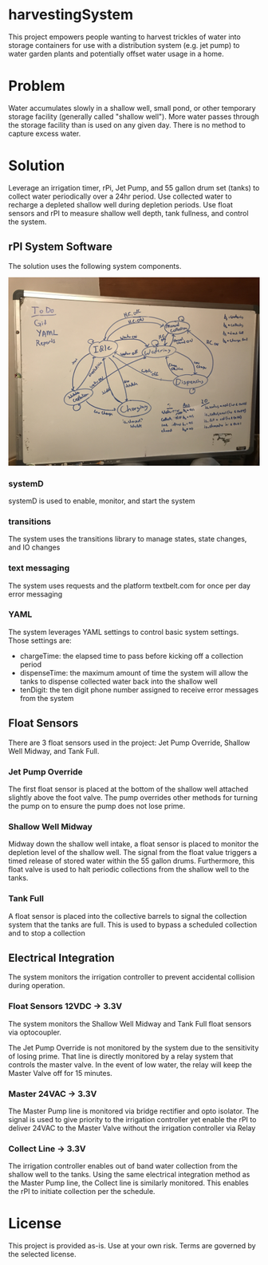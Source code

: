 # harvestingSystem

This project empowers people wanting to harvest trickles of water into storage containers for use with a distribution system (e.g. jet pump) to water garden plants and potentially offset water usage in a home.

# Problem

Water accumulates slowly in a shallow well, small pond, or other temporary storage facility (generally called "shallow well").  More water passes through the storage facility than is used on any given day.  There is no method to capture excess water.

# Solution

Leverage an irrigation timer, rPi, Jet Pump, and 55 gallon drum set (tanks) to collect water periodically over a 24hr period.  Use collected water to recharge a depleted shallow well during depletion periods.  Use float sensors and rPI to measure shallow well depth, tank fullness, and control the system.  

## rPI System Software

The solution uses the following system components.

![Alt Text](./SystemArch.JPG)

### systemD

systemD is used to enable, monitor, and start the system

### transitions

The system uses the transitions library to manage states, state changes, and IO changes

### text messaging

The system uses requests and the platform textbelt.com for once per day error messaging

### YAML

The system leverages YAML settings to control basic system settings.  Those settings are:
* chargeTime: the elapsed time to pass before kicking off a collection period
* dispenseTime: the maximum amount of time the system will allow the tanks to dispense collected water back into the shallow well
* tenDigit: the ten digit phone number assigned to receive error messages from the system

## Float Sensors

There are 3 float sensors used in the project: Jet Pump Override, Shallow Well Midway, and Tank Full.

### Jet Pump Override

The first float sensor is placed at the bottom of the shallow well attached slightly above the foot valve.  The pump overrides other methods for turning the pump on to ensure the pump does not lose prime.

### Shallow Well Midway

Midway down the shallow well intake, a float sensor is placed to monitor the depletion level of the shallow well.  The signal from the float value triggers a timed release of stored water within the 55 gallon drums.  Furthermore, this float valve is used to halt periodic collections from the shallow well to the tanks.

### Tank Full

A float sensor is placed into the collective barrels to signal the collection system that the tanks are full.  This is used to bypass a scheduled collection and to stop a collection

## Electrical Integration

The system monitors the irrigation controller to prevent accidental collision during operation.

### Float Sensors 12VDC -> 3.3V

The system monitors the Shallow Well Midway and Tank Full float sensors via optocoupler.

The Jet Pump Override is not monitored by the system due to the sensitivity of losing prime. That line is directly monitored by a relay system that controls the master valve.  In the event of low water, the relay will keep the Master Valve off for 15 minutes.

### Master 24VAC -> 3.3V

The Master Pump line is monitored via bridge rectifier and opto isolator.  The signal is used to give priority to the irrigation controller yet enable the rPI to deliver 24VAC to the Master Valve without the irrigation controller via Relay

### Collect Line -> 3.3V

The irrigation controller enables out of band water collection from the shallow well to the tanks.  Using the same electrical integration method as the Master Pump line, the Collect line is similarly monitored.  This enables the rPI to initiate collection per the schedule.

# License

This project is provided as-is.  Use at your own risk.  Terms are governed by the selected license.
